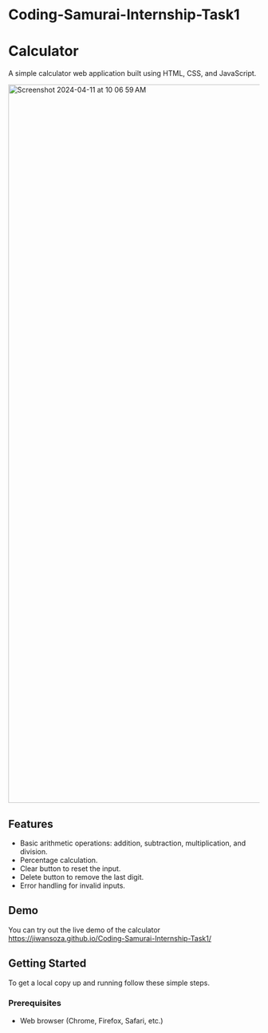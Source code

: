 # Coding-Samurai-Internship-Task1

# Calculator

A simple calculator web application built using HTML, CSS, and JavaScript.

<img width="1440" alt="Screenshot 2024-04-11 at 10 06 59 AM" src="https://github.com/JiwansOza/Coding-Samurai-Internship-Task1/assets/148870891/ec3fba19-2fc8-4080-969a-86f7cdc3910a">


## Features

- Basic arithmetic operations: addition, subtraction, multiplication, and division.
- Percentage calculation.
- Clear button to reset the input.
- Delete button to remove the last digit.
- Error handling for invalid inputs.

## Demo

You can try out the live demo of the calculator https://jiwansoza.github.io/Coding-Samurai-Internship-Task1/

## Getting Started

To get a local copy up and running follow these simple steps.

### Prerequisites

- Web browser (Chrome, Firefox, Safari, etc.)


